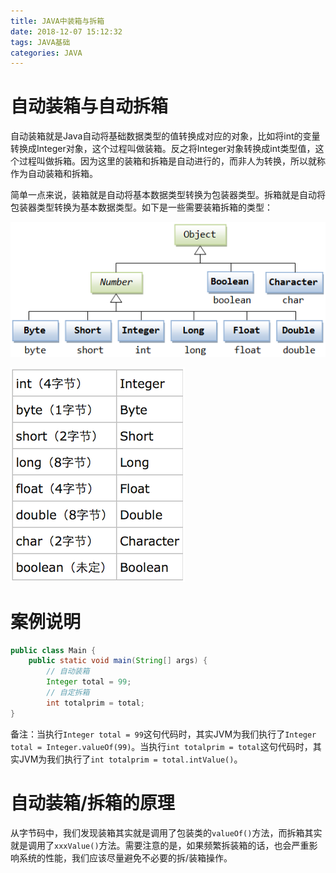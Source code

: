 ```yaml
---
title: JAVA中装箱与拆箱
date: 2018-12-07 15:12:32
tags: JAVA基础
categories: JAVA
---
```


# 自动装箱与自动拆箱

自动装箱就是Java自动将基础数据类型的值转换成对应的对象，比如将int的变量转换成Integer对象，这个过程叫做装箱。反之将Integer对象转换成int类型值，这个过程叫做拆箱。因为这里的装箱和拆箱是自动进行的，而非人为转换，所以就称作为自动装箱和拆箱。

简单一点来说，装箱就是自动将基本数据类型转换为包装器类型。拆箱就是自动将包装器类型转换为基本数据类型。如下是一些需要装箱拆箱的类型：

![](/images/java_box_1_1.png)

![](/images/java_box_1_2.png)

# 案例说明

```java
public class Main {
    public static void main(String[] args) {
        // 自动装箱
        Integer total = 99;
        // 自定拆箱
        int totalprim = total;
}
```

备注：当执行`Integer total = 99`这句代码时，其实JVM为我们执行了`Integer total = Integer.valueOf(99)`。当执行`int totalprim = total`这句代码时，其实JVM为我们执行了`int totalprim = total.intValue()`。

# 自动装箱/拆箱的原理

从字节码中，我们发现装箱其实就是调用了包装类的`valueOf()`方法，而拆箱其实就是调用了`xxxValue()`方法。需要注意的是，如果频繁拆装箱的话，也会严重影响系统的性能，我们应该尽量避免不必要的拆/装箱操作。
